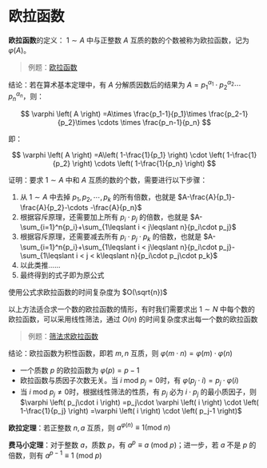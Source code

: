 # 欧拉函数

**欧拉函数**的定义： $1\sim A$ 中与正整数 $A$ 互质的数的个数被称为欧拉函数，记为 $\varphi \left( A \right)$。

> 例题：[欧拉函数](./Euler_function.cpp)

结论：若在算术基本定理中，有 $A$ 分解质因数后的结果为 $A={p_1}^{\alpha _1}\cdot {p_2}^{\alpha _2}\cdots {p_n}^{\alpha _n}$，则：

$$
\varphi \left( A \right) =A\times \frac{p_1-1}{p_1}\times \frac{p_2-1}{p_2}\times \cdots \times \frac{p_n-1}{p_n}
$$

即：

$$
\varphi \left( A \right) =A\left( 1-\frac{1}{p_1} \right) \cdot \left( 1-\frac{1}{p_2} \right) \cdots \left( 1-\frac{1}{p_n} \right) 
$$

证明：要求 $1\sim A$ 中和 $A$ 互质的数的个数，需要进行以下步骤：

1. 从 $1\sim A$ 中去掉 $p_1,p_2,\cdots ,p_k$ 的所有倍数，也就是 $A-\frac{A}{p_1}-\frac{A}{p_2}-\cdots -\frac{A}{p_n}$
2. 根据容斥原理，还需要加上所有 $p_i\cdot p_j$ 的倍数，也就是 $A-\sum_{i=1}^n{p_i}+\sum_{1\leqslant i < j\leqslant n}{p_i\cdot p_j}$
3. 根据容斥原理，还需要减去所有 $p_i\cdot p_j\cdot p_k$ 的倍数，也就是 $A-\sum_{i=1}^n{p_i}+\sum_{1\leqslant i < j\leqslant n}{p_i\cdot p_j}-\sum_{1\leqslant i < j < k\leqslant n}{p_i\cdot p_j\cdot p_k}$
4. 以此类推......
5. 最终得到的式子即为原公式

使用公式求欧拉函数的时间复杂度为 $O(\sqrt{n})$

以上方法适合求一个数的欧拉函数的情形，有时我们需要求出 $1\sim N$ 中每个数的欧拉函数，可以采用线性筛法，通过 $O(n)$ 的时间复杂度求出每一个数的欧拉函数

> 例题：[筛法求欧拉函数](./Euler_filter.cpp)

结论：欧拉函数为积性函数，即若 $m,n$ 互质，则 $\varphi \left( m\cdot n \right) =\varphi \left( m \right) \cdot \varphi \left( n \right)$

- 一个质数 $p$ 的欧拉函数为 $\varphi (p)=p-1$
- 欧拉函数与质因子次数无关。当 $i\ \mathrm{mod}\ p_j=0$时，有 $\varphi \left( p_j\cdot i \right) =p_j\cdot \varphi \left( i \right)$
- 当 $i\ \mathrm{mod}\ p_j\ne 0$时，根据线性筛法的性质，有 $p_j$ 必为 $i\cdot p_j$ 的最小质因子，则 $\varphi \left( p_j\cdot i \right) =p_j\cdot \varphi \left( i \right) \cdot \left( 1-\frac{1}{p_j} \right) =\varphi \left( i \right) \cdot \left( p_j-1 \right)$

**欧拉定理**：若正整数 $n,a$ 互质，则 $a^{\varphi \left( n \right)}\equiv 1  \left( \mathrm{mod}\ n \right)$

**费马小定理**：对于整数 $a$，质数 $p$，有 $a^p\equiv a\ \left( \mathrm{mod}\ p \right)$；进一步，若 $a$ 不是 $p$ 的倍数，则有 $a^{p-1}\equiv 1\ \left( \mathrm{mod}\ p \right)$
